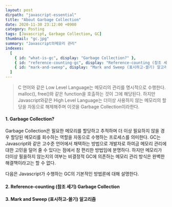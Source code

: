 ```yaml
---
layout: post
dirpath: "javascript-essential"
title: "About Garbage Collection"
date: 2020-11-30 23:12:00 +0900
category: Posting
tags: [Javascript, Garbage Collection, GC]
thumbnail: "gc.jpg"
summary: "Javascript의메모리 관리"
indexes:
  [
    { id: "what-is-gc", display: "Garbage Collection?" },
    { id: "reference-counting-gc", display: "Reference-counting (참조 세기) Garbage Collection" },
    { id: "mark-and-sweep", display: "Mark and Sweep (표시하고-쓸기) 알고리즘" },
  ]
---
```


> C 언어와 같은 Low Level Language는 메모리의 관리를 명시적으로 수행한다. malloc(), free()와 같은 function을 호출하는 것이 그에 해당된다. 하지만 Javascript와같은 High Level Language는 더이상 사용하지 않는 메모리의 할당을 자동으로 해제해주며 이것을 Garbage Collection이라한다.

<h4 id="what-is-gc">1. Garbage Collection?</h4>
Garbage Collection은 필요한 메모리를 할당하고 추적하며 더 이상 필요하지 않을 경우 할당된 메모리를 회수하는 역할을 자동으로 수행하는 프로세스를 의미한다. GC는 Javascript와 같은 고수준 언어에서 채택하는 방법으로 개발자로 하여금 메모리 관리에 대한 고민을 덜어 줄 수 있다는 점에서 참 편리한 방법임에 분명하다. 하지만 메모리가 더이상 필을하지 않는지의 여부는 비결정적 GC에 의존하는 메모리 관리 방식은 완벽한 해결책이라고는 할 수 없다.

다음은 Javascript가 수행하는 GC의 기본적인 방법론에 대해 설명한다. 

<h4 id="reference-counting-gc">2. Reference-counting (참조 세기) Garbage Collection</h4>


<h4 id="mark-and-sweep">3. Mark and Sweep (표시하고-쓸기) 알고리즘</h4>


